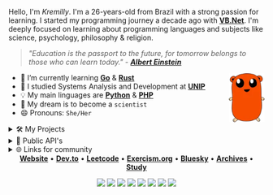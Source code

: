 Hello, I'm *Kremilly*. I'm a 26-years-old from Brazil with a strong passion for learning. I started my programming journey a decade ago with [**VB.Net**](https://en.wikipedia.org/wiki/Visual_Basic_(.NET)). I'm deeply focused on learning about programming languages and subjects like science, psychology, philosophy & religion.

<p></p>

> *"Education is the passport to the future, for tomorrow belongs to those who can learn today." - [**Albert Einstein**](https://en.wikipedia.org/wiki/Albert_Einstein)*

<img src="images/fepher.webp" align="right" height="96" />

<p></p>

- 🌱 I’m currently learning [**Go**](https://go.dev) & [**Rust**](https://rust-lang.com)
- 🏫 I studied Systems Analysis and Development at [**UNIP**](http://www.unip.br)
- 💡 My main linguages are [**Python**](https://python.org) & [**PHP**](https://php.net)
- 🔬 My dream is to become a `scientist`
- 😄 Pronouns: `She/Her`

<details>
  <summary>🛠️ My Projects</summary>
  
  <ul>
    <li>
      <b><a href="https://github.com/kremilly/linkscraper">Linkscraper</a></b>
    </li>
    <li>
      <b><a href="https://github.com/kremilly/SciScrape">SciScrape</a></b>
    </li>
    <li>
      <b><a href="https://github.com/kremilly/Paimon">Paimon</a></b>
    </li>
  </ul>
</details>

<details>
  <summary>🔄 Public API's</summary>
  
  <ul>
    <li>
      <b><a href="https://github.com/kremilly/pdfThumb">pdfThumb</a></b>
    </li>
    <li>
      <b><a href="https://github.com/kremilly/ghPinnedAPI">ghPinnedAPI</a></b>
    </li>
  </ul>
</details>

<details>
  <summary>🌐 Links for community</summary>
  
  <ul>
    <li>
      <b><a href="https://github.com/kremilly/rust-vscode-extensions">Rust Essentials for VSCode</a></b>
    </li>
    <li>
      <b><a href="https://github.com/kremilly/dev-configs">My development configs</a></b>
    </li>
    <li>
      <b><a href="https://github.com/kremilly/git4noobs">Git for Noobs</a></b>
    </li>
    <li>
      <b><a href="https://dev.to/kremilly/how-to-added-pinned-repos-in-your-portfolio-or-website-3agg">How to add pinned repos in your portfolio or website? [Article]</a></b>
    </li>
    <li>
      <b><a href="https://github.com/kremilly/kremilly/blob/main/Setup.md">My Setup</a></b>
    </li>
  </ul>
</details>

<div align="center">
  <b><a href="https://kremilly.com">Website</a></b> •
  <b><a href="https://dev.to/kremilly">Dev.to</a></b> • 
  <b><a href="https://leetcode.com/kremilly">Leetcode</a></b> • 
  <b><a href="https://exercism.org/profiles/kremilly">Exercism.org</a></b> • 
  <b><a href="https://bsky.app/profile/kremilly.bsky.social">Bluesky</a></b> • 
  <b><a href="https://github.com/KMYArchives">Archives</a></b> •  
  <b><a href="https://github.com/KMYStudy">Study</a></b>
</div>

<p></p>

<div align="center";>
  <a href="https://php.net"><img src="https://img.shields.io/badge/php-%23777BB4.svg?style=for-the-badge&logo=php&logoColor=white" /></a>
  <a href="https://developer.mozilla.org/en-US/docs/Web/JavaScript"><img src="https://img.shields.io/badge/javascript-%23323330.svg?style=for-the-badge&logo=javascript&logoColor=%23F7DF1E" /></a>
  <a href="https://www.python.org"><img src="https://img.shields.io/badge/python-3670A0?style=for-the-badge&logo=python&logoColor=ffdd54" /></a>
  <a href="https://learn.microsoft.com/pt-br/dotnet/csharp"><img src="https://img.shields.io/badge/c%23-%23239120.svg?style=for-the-badge&logo=c-sharp&logoColor=white" /></a>
  <a href="https://go.dev"><img src="https://img.shields.io/badge/go-%2300ADD8.svg?style=for-the-badge&logo=go&logoColor=white" /></a>
  <a href="https://rust-lang.com"><img src="https://img.shields.io/badge/rust-%23000000.svg?style=for-the-badge&logo=rust&logoColor=white" /><a>
  <a href="https://elixir-lang.org"><img src="https://img.shields.io/badge/elixir-%234B275F.svg?style=for-the-badge&logo=elixir&logoColor=white" /><a>
  <a href="https://lua.org"><img src="https://img.shields.io/badge/Lua-2C2D72?style=for-the-badge&logo=lua&logoColor=white" /><a>
</div>
